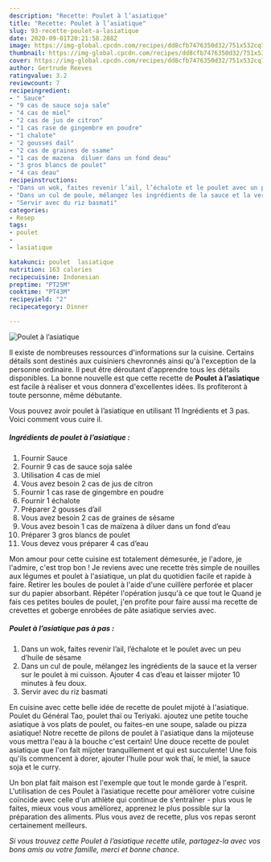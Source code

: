 ```yaml
---
description: "Recette: Poulet à l’asiatique"
title: "Recette: Poulet à l’asiatique"
slug: 93-recette-poulet-a-lasiatique
date: 2020-09-01T20:21:58.288Z
image: https://img-global.cpcdn.com/recipes/dd8cfb7476350d32/751x532cq70/poulet-a-lasiatique-photo-principale-de-la-recette.jpg
thumbnail: https://img-global.cpcdn.com/recipes/dd8cfb7476350d32/751x532cq70/poulet-a-lasiatique-photo-principale-de-la-recette.jpg
cover: https://img-global.cpcdn.com/recipes/dd8cfb7476350d32/751x532cq70/poulet-a-lasiatique-photo-principale-de-la-recette.jpg
author: Gertrude Reeves
ratingvalue: 3.2
reviewcount: 7
recipeingredient:
- " Sauce"
- "9 cas de sauce soja sale"
- "4 cas de miel"
- "2 cas de jus de citron"
- "1 cas rase de gingembre en poudre"
- "1 chalote"
- "2 gousses dail"
- "2 cas de graines de ssame"
- "1 cas de mazena  diluer dans un fond deau"
- "3 gros blancs de poulet"
- "4 cas deau"
recipeinstructions:
- "Dans un wok, faites revenir l’ail, l’échalote et le poulet avec un peu d’huile de sésame"
- "Dans un cul de poule, mélangez les ingrédients de la sauce et la verser sur le poulet à mi cuisson. Ajouter 4 cas d’eau et laisser mijoter 10 minutes à feu doux."
- "Servir avec du riz basmati"
categories:
- Resep
tags:
- poulet
- 
- lasiatique

katakunci: poulet  lasiatique 
nutrition: 163 calories
recipecuisine: Indonesian
preptime: "PT25M"
cooktime: "PT43M"
recipeyield: "2"
recipecategory: Dinner

---
```



![Poulet à l’asiatique](https://img-global.cpcdn.com/recipes/dd8cfb7476350d32/751x532cq70/poulet-a-lasiatique-photo-principale-de-la-recette.jpg)

Il existe de nombreuses ressources d'informations sur la cuisine. Certains détails sont destinés aux cuisiniers chevronnés ainsi qu'à l'exception de la personne ordinaire. Il peut être déroutant d'apprendre tous les détails disponibles. La bonne nouvelle est que cette recette de <strong> Poulet à l’asiatique </strong> est facile à réaliser et vous donnera d'excellentes idées. Ils profiteront à toute personne, même débutante.

<!--inarticleads1-->

Vous pouvez avoir poulet à l’asiatique en utilisant 11 Ingrédients et 3 pas. Voici comment vous cuire il.

##### Ingrédients de poulet à l’asiatique :

1. Fournir  Sauce
1. Fournir 9 cas de sauce soja salée
1. Utilisation 4 cas de miel
1. Vous avez besoin 2 cas de jus de citron
1. Fournir 1 cas rase de gingembre en poudre
1. Fournir 1 échalote
1. Préparer 2 gousses d’ail
1. Vous avez besoin 2 cas de graines de sésame
1. Vous avez besoin 1 cas de maïzena à diluer dans un fond d’eau
1. Préparer 3 gros blancs de poulet
1. Vous devez vous préparer 4 cas d’eau


Mon amour pour cette cuisine est totalement démesurée, je l&#39;adore, je l&#39;admire, c&#39;est trop bon ! Je reviens avec une recette très simple de nouilles aux légumes et poulet à l&#39;asiatique, un plat du quotidien facile et rapide à faire. Retirer les boules de poulet à l&#39;aide d&#39;une cuillère perforée et placer sur du papier absorbant. Répéter l&#39;opération jusqu&#39;à ce que tout le Quand je fais ces petites boules de poulet, j&#39;en profite pour faire aussi ma recette de crevettes et goberge enrobées de pâte asiatique servies avec. 

<!--inarticleads2-->

##### Poulet à l’asiatique pas à pas :

1. Dans un wok, faites revenir l’ail, l’échalote et le poulet avec un peu d’huile de sésame
1. Dans un cul de poule, mélangez les ingrédients de la sauce et la verser sur le poulet à mi cuisson. Ajouter 4 cas d’eau et laisser mijoter 10 minutes à feu doux.
1. Servir avec du riz basmati


En cuisine avec cette belle idée de recette de poulet mijoté à l&#39;asiatique. Poulet du Général Tao, poulet thaï ou Teriyaki. ajoutez une petite touche asiatique à vos plats de poulet, ou faites-en une soupe, salade ou pizza asiatique! Notre recette de pilons de poulet à l&#39;asiatique dans la mijoteuse vous mettra l&#39;eau à la bouche c&#39;est certain! Une douce recette de poulet asiatique que l&#39;on fait mijoter tranquillement et qui est succulente! Une fois qu&#39;ils commencent à dorer, ajouter l&#39;huile pour wok thaï, le miel, la sauce soja et le curry. 

<!--inarticleads1-->

<p>
Un bon plat fait maison est l'exemple que tout le monde garde à l'esprit. L'utilisation de ces Poulet à l’asiatique recette pour améliorer votre cuisine coïncide avec celle d'un athlète qui continue de s'entraîner - plus vous le faites, mieux vous vous améliorez, apprenez le plus possible sur la préparation des aliments. Plus vous avez de recette, plus vos repas seront certainement meilleurs.
</p>

<p>
<i>Si vous trouvez cette Poulet à l’asiatique recette utile, partagez-la avec vos bons amis ou votre famille, merci et bonne chance.</i>
</p>
